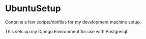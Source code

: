 # UbuntuSetup
Contains a few scripts/dotfiles for my development machine setup.

This sets up my Django Environment for use with Postgresql.
